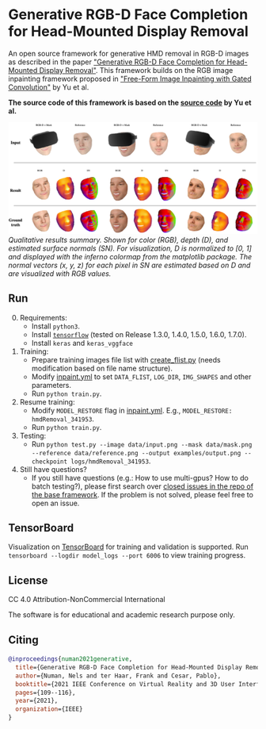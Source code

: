 # Generative RGB-D Face Completion for Head-Mounted Display Removal

An open source framework for generative HMD removal in RGB-D images as described in the paper ["Generative RGB-D Face Completion for Head-Mounted Display Removal"](https://www.researchgate.net/publication/349368479_Generative_RGB-D_Face_Completion_for_Head-Mounted_Display_Removal?utm_source=twitter&rgutm_meta1=eHNsLTk1encwWGFEQmlPdTNkWDZTYWJnNUp4TXdMZm1GY1VSWGcwc1htbjg4MnBKV0VzSzQwNzlWcDFockN2WGgxY2I1Z080ZjQ4cTZUYUtpMFkyWThQWUI5Yz0%3D). This framework builds on the RGB image inpainting framework proposed in ["Free-Form Image Inpainting with Gated Convolution"](https://arxiv.org/abs/1806.03589) by Yu et al.

**The source code of this framework is based on the [source code](https://github.com/JiahuiYu/generative_inpainting) by Yu et al.**

![Qualitative result summary](examples/ResultSummary.png?raw=true "Qualitative results summary, shown for color (RGB), depth (D), and estimated surface normals (SN). For visualization, D is normalized to [0, 1] and displayed with the inferno colormap from the matplotlib package. The normal vectors (x, y, z) for each pixel in SN are estimated based on D and are visualized with RGB values.")
_Qualitative results summary. Shown for color (RGB), depth (D), and estimated surface normals (SN). For visualization, D is normalized to [0, 1] and displayed with the inferno colormap from the matplotlib package. The normal vectors (x, y, z) for each pixel in SN are estimated based on D and are visualized with RGB values._

## Run

0. Requirements:
   - Install `python3`.
   - Install [`tensorflow`](https://www.tensorflow.org/install/) (tested on Release 1.3.0, 1.4.0, 1.5.0, 1.6.0, 1.7.0).
   - Install `keras` and `keras_vggface`
1. Training:
   - Prepare training images file list with [create_flist.py](/create_flist.py) (needs modification based on file name structure).
   - Modify [inpaint.yml](/inpaint.yml) to set `DATA_FLIST`, `LOG_DIR`, `IMG_SHAPES` and other parameters.
   - Run `python train.py`.
2. Resume training:
   - Modify `MODEL_RESTORE` flag in [inpaint.yml](/inpaint.yml). E.g., `MODEL_RESTORE: hmdRemoval_341953`.
   - Run `python train.py`.
3. Testing:
   - Run `python test.py --image data/input.png --mask data/mask.png --reference data/reference.png --output examples/output.png --checkpoint logs/hmdRemoval_341953`.
4. Still have questions?
   - If you still have questions (e.g.: How to use multi-gpus? How to do batch testing?), please first search over [closed issues in the repo of the base framework](https://github.com/JiahuiYu/generative_inpainting/issues?q=is%3Aissue+is%3Aclosed). If the problem is not solved, please feel free to open an issue.

## TensorBoard

Visualization on [TensorBoard](https://www.tensorflow.org/programmers_guide/summaries_and_tensorboard) for training and validation is supported. Run `tensorboard --logdir model_logs --port 6006` to view training progress.

## License

CC 4.0 Attribution-NonCommercial International

The software is for educational and academic research purpose only.

## Citing

```bibtex
@inproceedings{numan2021generative,
  title={Generative RGB-D Face Completion for Head-Mounted Display Removal},
  author={Numan, Nels and ter Haar, Frank and Cesar, Pablo},
  booktitle={2021 IEEE Conference on Virtual Reality and 3D User Interfaces Abstracts and Workshops (VRW)},
  pages={109--116},
  year={2021},
  organization={IEEE}
}
````
